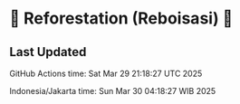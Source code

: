 
# 🌳 Reforestation (Reboisasi) 🌲

## Last Updated

GitHub Actions time: Sat Mar 29 21:18:27 UTC 2025

Indonesia/Jakarta time: Sun Mar 30 04:18:27 WIB 2025
